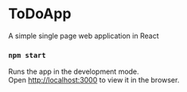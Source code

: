 # ToDoApp
A simple single page web application in React

### `npm start`
Runs the app in the development mode.<br>
Open [http://localhost:3000](http://localhost:3000) to view it in the browser.